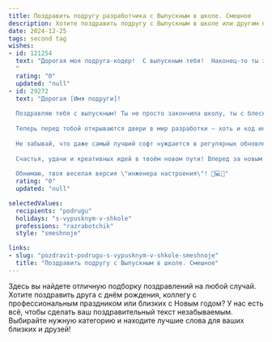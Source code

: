 ```yaml
---
title: Поздравить подругу разработчика с Выпускным в школе. Смешное
description: Хотите поздравить подругу с Выпускным в школе или другим праздником? Наш ИИ создаст незабываемое поздравление, а вы обязательно выделитесь среди других.  
date: 2024-12-25
tags: second tag
wishes:
- id: 121254
  text: "Дорогая моя подруга-кодер!  С выпускным тебя!  Наконец-то ты закончила школу и можешь посвятить себя настоящему искусству – написанию кода, а не сочинений!  Надеюсь, твой будущий проект – жизнь – будет без багов и с бесконечным циклом счастья!  Пусть дедлайны  тебя не пугают, а вдохновение льётся рекой, как поток данных в мощный сервер!  Поздравляю и желаю тебе только самых крутых коммитов в жизни!
  "
  rating: "0"
  updated: "null"
- id: 29272
  text: "Дорогая [Имя подруги]!
  
  Поздравляю тебя с выпускным! Ты не просто закончила школу, ты с блеском сдала все экзамены и теперь можешь смело называть себя \"доктором знаний\"!
  
  Теперь перед тобой открываются двери в мир разработки — хоть и код иногда ведет себя, как капризный подросток, но ты справишься! Желаю, чтобы багов в жизни было меньше, чем в коде, а твоё будущее было таким же ярким, как экран ноутбука на максимальной яркости!
  
  Не забывай, что даже самый лучший софт нуждается в регулярных обновлениях, так что всегда совершенствуйся, учись новому и не давай киберврагам шанса!
  
  Счастья, удачи и креативных идей в твоём новом пути! Вперед за новым приключением!
  
  Обнимаю, твоя веселая версия \"инженера настроения\"! 🥳💻✨"
  rating: "0"
  updated: "null"

selectedValues:
  recipients: "podrugu"
  holidays: "s-vypusknym-v-shkole"
  professions: "razrabotchik"
  style: "smeshnoje"

links:
- slug: "pozdravit-podrugu-s-vypusknym-v-shkole-smeshnoje"
  title: "Поздравить подругу с Выпускным в школе. Смешное"
---
```


Здесь вы найдете отличную подборку поздравлений на любой случай.
Хотите поздравить друга с днём рождения, коллегу с профессиональным праздником или близких с Новым годом? У нас есть всё, чтобы сделать ваш поздравительный текст незабываемым. Выбирайте нужную категорию и находите лучшие слова для ваших близких и друзей!
